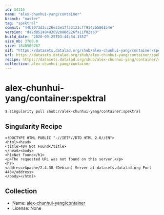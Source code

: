 ```yaml
---
id: 14316
name: "alex-chunhui-yang/container"
branch: "master"
tag: "spektral"
commit: "44b7073d3cc26e33e17f53121cff914cb5861b4e"
version: "da2d851a0483092088d226fa11f82a63"
build_date: "2020-09-25T03:44:34.135Z"
size_mb: 3760.0
size: 1840500767
sif: "https://datasets.datalad.org/shub/alex-chunhui-yang/container/spektral/2020-09-25-44b7073d-da2d851a/da2d851a0483092088d226fa11f82a63.sif"
url: https://datasets.datalad.org/shub/alex-chunhui-yang/container/spektral/2020-09-25-44b7073d-da2d851a/
recipe: https://datasets.datalad.org/shub/alex-chunhui-yang/container/spektral/2020-09-25-44b7073d-da2d851a/Singularity
collection: alex-chunhui-yang/container
---
```


# alex-chunhui-yang/container:spektral

```bash
$ singularity pull shub://alex-chunhui-yang/container:spektral
```

## Singularity Recipe

```singularity
<!DOCTYPE HTML PUBLIC "-//IETF//DTD HTML 2.0//EN">
<html><head>
<title>404 Not Found</title>
</head><body>
<h1>Not Found</h1>
<p>The requested URL was not found on this server.</p>
<hr>
<address>Apache/2.4.38 (Debian) Server at datasets.datalad.org Port 443</address>
</body></html>
```

## Collection

 - Name: [alex-chunhui-yang/container](https://github.com/alex-chunhui-yang/container)
 - License: None

